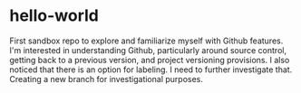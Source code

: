 # hello-world
First sandbox repo to explore and familiarize myself with Github features.
I'm interested in understanding Github, particularly around source control, getting back to a previous version, and project versioning provisions.
I also noticed that there is an option for labeling. I need to further investigate that.
Creating a new branch for investigational purposes.
